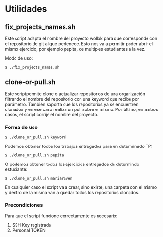 # Utilidades

## fix_projects_names.sh
Este script adapta el nombre del proyecto wollok para que corresponde con el repositorio de git al que pertenece. Esto nos va a permitir poder abrir el mismo ejercicio, por ejemplo pepita, de multiples estudiantes a la vez.

Modo de uso:

`$ ./fix_projects_names.sh`

## clone-or-pull.sh

Este scriptpermite clone o actualizar repositorios de una organización filtrando el nombre del repositorio con una keyword que  recibe por parámetro.
También soporta que los repositorios ya se encuentren clonados y en ese caso realiza un pull sobre el mismo.
Por último, en ambos casos, el script corrije el nombre del proyecto.

### Forma de uso

`$ ./clone_or_pull.sh keyword`

Podemos obtener todos los trabajos entregados para un determinado TP:

`$ ./clone_or_pull.sh pepita`

O podemos obtener todos los ejercicios entregados de determindo estudiante:

`$ ./clone_or_pull.sh mariaraven`

En cualquier caso el script va a crear, sino existe, una carpeta con el mismo y dentro de la misma van a quedar todos los repositorios clonados.

### Precondiciones

Para que el script funcione correctamente es necesario:

1. SSH Key registrada
2. Personal TOKEN
